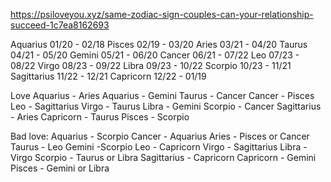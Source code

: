 https://psiloveyou.xyz/same-zodiac-sign-couples-can-your-relationship-succeed-1c7ea8162693


Aquarius 01/20 - 02/18
Pisces 02/19 - 03/20
Aries 03/21 - 04/20
Taurus 04/21 - 05/20
Gemini 05/21 - 06/20
Cancer 06/21 - 07/22
Leo 07/23 - 08/22
Virgo 08/23 - 09/22
Libra 09/23 - 10/22
Scorpio 10/23 - 11/21
Sagittarius 11/22 - 12/21
Capricorn 12/22 - 01/19

Love
Aquarius - Aries
Aquarius - Gemini
Taurus - Cancer
Cancer - Pisces
Leo - Sagittarius
Virgo - Taurus
Libra - Gemini
Scorpio - Cancer
Sagittarius - Aries
Capricorn - Taurus
Pisces - Scorpio


Bad love:
Aquarius - Scorpio
Cancer - Aquarius
Aries - Pisces or Cancer
Taurus - Leo
Gemini -Scorpio
Leo - Capricorn
Virgo - Sagittarius
Libra - Virgo
Scorpio - Taurus or Libra
Sagittarius - Capricorn
Capricorn - Gemini
Pisces - Gemini or Libra

